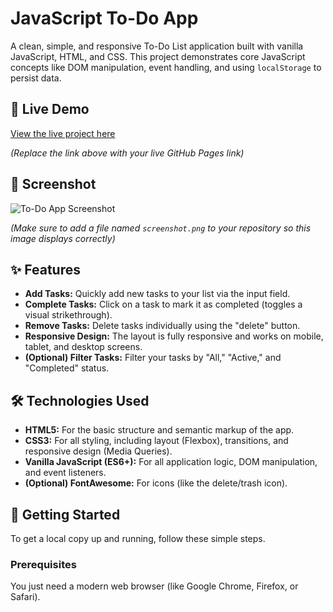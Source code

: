 # JavaScript To-Do App

A clean, simple, and responsive To-Do List application built with vanilla JavaScript, HTML, and CSS. This project demonstrates core JavaScript concepts like DOM manipulation, event handling, and using `localStorage` to persist data.

## 🚀 Live Demo

[View the live project here](https://your-username.github.io/your-repo-name/)

*(Replace the link above with your live GitHub Pages link)*

## 📸 Screenshot

![To-Do App Screenshot](./screenshot.png)

*(Make sure to add a file named `screenshot.png` to your repository so this image displays correctly)*

## ✨ Features

* **Add Tasks:** Quickly add new tasks to your list via the input field.
* **Complete Tasks:** Click on a task to mark it as completed (toggles a visual strikethrough).
* **Remove Tasks:** Delete tasks individually using the "delete" button.
* **Responsive Design:** The layout is fully responsive and works on mobile, tablet, and desktop screens.
* **(Optional) Filter Tasks:** Filter your tasks by "All," "Active," and "Completed" status.

## 🛠️ Technologies Used

* **HTML5:** For the basic structure and semantic markup of the app.
* **CSS3:** For all styling, including layout (Flexbox), transitions, and responsive design (Media Queries).
* **Vanilla JavaScript (ES6+):** For all application logic, DOM manipulation, and event listeners.
* **(Optional) FontAwesome:** For icons (like the delete/trash icon).

## 🏁 Getting Started

To get a local copy up and running, follow these simple steps.

### Prerequisites

You just need a modern web browser (like
Google Chrome, Firefox, or Safari).

